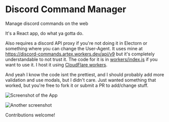 # Discord Command Manager

Manage discord commands on the web

It's a React app, do what ya gotta do. 

Also requires a discord API proxy if you're not doing it in Electorn or something where you can change the User-Agent. It uses mine at https://discord-commands.artex.workers.dev/api/v9 but it's completely understandable to not trust it. The code for it is in [workers/index.js](/workers/index.js) if you want to use it. I host it using [CloudFlare workers](https://developers.cloudflare.com/workers/).

And yeah I know the code isnt the prettiest, and I should probably add more validation and use modals, but I didn't care. Just wanted something that worked, but you're free to fork it or submit a PR to add/change stuff.

![Screenshot of the App](https://i.dlc.gg/dd6nc)

![Another screenshot](https://i.dlc.gg/ishqf)

Contributions welcome!

